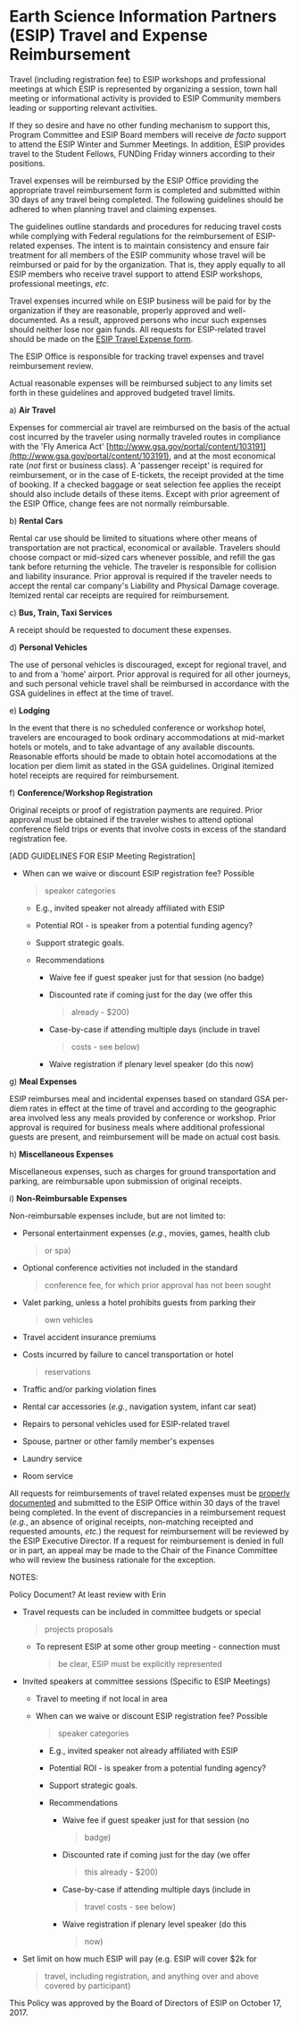 **Earth Science Information Partners (ESIP)** Travel and Expense Reimbursement
==============================================================================

Travel (including registration fee) to ESIP workshops and professional
meetings at which ESIP is represented by organizing a session, town hall
meeting or informational activity is provided to ESIP Community members
leading or supporting relevant activities.

If they so desire and have no other funding mechanism to support this,
Program Committee and ESIP Board members will receive *de facto* support
to attend the ESIP Winter and Summer Meetings. In addition, ESIP
provides travel to the Student Fellows, FUNDing Friday winners according
to their positions.

Travel expenses will be reimbursed by the ESIP Office providing the
appropriate travel reimbursement form is completed and submitted within
30 days of any travel being completed. The following guidelines should
be adhered to when planning travel and claiming expenses.

The guidelines outline standards and procedures for reducing travel
costs while complying with Federal regulations for the reimbursement of
ESIP-related expenses. The intent is to maintain consistency and ensure
fair treatment for all members of the ESIP community whose travel will
be reimbursed or paid for by the organization. That is, they apply
equally to all ESIP members who receive travel support to attend ESIP
workshops, professional meetings, *etc*.

Travel expenses incurred while on ESIP business will be paid for by the
organization if they are reasonable, properly approved and
well-documented. As a result, approved persons who incur such expenses
should neither lose nor gain funds. All requests for ESIP-related travel
should be made on the [ESIP Travel Expense
form](https://drive.google.com/open?id=1A4W-U4UEhi8dP5tX5tpUh3kloxCdpHov).

The ESIP Office is responsible for tracking travel expenses and travel
reimbursement review.

Actual reasonable expenses will be reimbursed subject to any limits set
forth in these guidelines and approved budgeted travel limits.

a\) **Air Travel**

Expenses for commercial air travel are reimbursed on the basis of the
actual cost incurred by the traveler using normally traveled routes in
compliance with the 'Fly America Act'
[http://www.gsa.gov/portal/content/103191](http://www.gsa.gov/portal/content/103191),
and at the most economical rate (*_not_* first or business
class). A 'passenger receipt' is required for reimbursement, or in the
case of E-tickets, the receipt provided at the time of booking. If a
checked baggage or seat selection fee applies the receipt should also
include details of these items. Except with prior agreement of the ESIP
Office, change fees are not normally reimbursable.

b\) **Rental Cars**

Rental car use should be limited to situations where other means of
transportation are not practical, economical or available. Travelers
should choose compact or mid-sized cars whenever possible, and refill
the gas tank before returning the vehicle. The traveler is responsible
for collision and liability insurance. Prior approval is required if the
traveler needs to accept the rental car company's Liability and Physical
Damage coverage. Itemized rental car receipts are required for
reimbursement.

c\) **Bus, Train, Taxi Services**

A receipt should be requested to document these expenses.

d\) **Personal Vehicles**

The use of personal vehicles is discouraged, except for regional travel,
and to and from a 'home' airport. Prior approval is required for all
other journeys, and such personal vehicle travel shall be reimbursed in
accordance with the GSA guidelines in effect at the time of travel.

e\) **Lodging**

In the event that there is no scheduled conference or workshop hotel,
travelers are encouraged to book ordinary accommodations at mid-market
hotels or motels, and to take advantage of any available discounts.
Reasonable efforts should be made to obtain hotel accomodations at the
location per diem limit as stated in the GSA guidelines. Original
itemized hotel receipts are required for reimbursement.

f\) **Conference/Workshop Registration**

Original receipts or proof of registration payments are required. Prior
approval must be obtained if the traveler wishes to attend optional
conference field trips or events that involve costs in excess of the
standard registration fee.

\[ADD GUIDELINES FOR ESIP Meeting Registration\]

-   When can we waive or discount ESIP registration fee? Possible
    > speaker categories

    -   E.g., invited speaker not already affiliated with ESIP

    -   Potential ROI - is speaker from a potential funding agency?

    -   Support strategic goals.

    -   Recommendations

        -   Waive fee if guest speaker just for that session (no badge)

        -   Discounted rate if coming just for the day (we offer this
            > already - \$200)

        -   Case-by-case if attending multiple days (include in travel
            > costs - see below)

        -   Waive registration if plenary level speaker (do this now)

g\) **Meal Expenses**

ESIP reimburses meal and incidental expenses based on standard GSA
per-diem rates in effect at the time of travel and according to the
geographic area involved less any meals provided by conference or
workshop. Prior approval is required for business meals where additional
professional guests are present, and reimbursement will be made on
actual cost basis.

h\) **Miscellaneous Expenses**

Miscellaneous expenses, such as charges for ground transportation and
parking, are reimbursable upon submission of original receipts.

i\) **Non-Reimbursable Expenses**

Non-reimbursable expenses include, but are not limited to:

-   Personal entertainment expenses (*e.g.*, movies, games, health club
    > or spa)

-   Optional conference activities not included in the standard
    > conference fee, for which prior approval has not been sought

-   Valet parking, unless a hotel prohibits guests from parking their
    > own vehicles

-   Travel accident insurance premiums

-   Costs incurred by failure to cancel transportation or hotel
    > reservations

-   Traffic and/or parking violation fines

-   Rental car accessories (*e.g.*, navigation system, infant car seat)

-   Repairs to personal vehicles used for ESIP-related travel

-   Spouse, partner or other family member's expenses

-   Laundry service

-   Room service

All requests for reimbursements of travel related expenses must be
[properly
documented](https://drive.google.com/open?id=1A4W-U4UEhi8dP5tX5tpUh3kloxCdpHov)
and submitted to the ESIP Office within 30 days of the travel being
completed. In the event of discrepancies in a reimbursement request
(*e.g.*, an absence of original receipts, non-matching receipted and
requested amounts, *etc.*) the request for reimbursement will be
reviewed by the ESIP Executive Director. If a request for reimbursement
is denied in full or in part, an appeal may be made to the Chair of the
Finance Committee who will review the business rationale for the
exception.

NOTES:

Policy Document? At least review with Erin

-   Travel requests can be included in committee budgets or special
    > projects proposals

    -   To represent ESIP at some other group meeting - connection must
        > be clear, ESIP must be explicitly represented

-   Invited speakers at committee sessions (Specific to ESIP Meetings)

    -   Travel to meeting if not local in area

    -   When can we waive or discount ESIP registration fee? Possible
        > speaker categories

        -   E.g., invited speaker not already affiliated with ESIP

        -   Potential ROI - is speaker from a potential funding agency?

        -   Support strategic goals.

        -   Recommendations

            -   Waive fee if guest speaker just for that session (no
                > badge)

            -   Discounted rate if coming just for the day (we offer
                > this already - \$200)

            -   Case-by-case if attending multiple days (include in
                > travel costs - see below)

            -   Waive registration if plenary level speaker (do this
                > now)

-   Set limit on how much ESIP will pay (e.g. ESIP will cover \$2k for
    > travel, including registration, and anything over and above
    > covered by participant)

This Policy was approved by the Board of Directors of ESIP on October 17, 2017.

